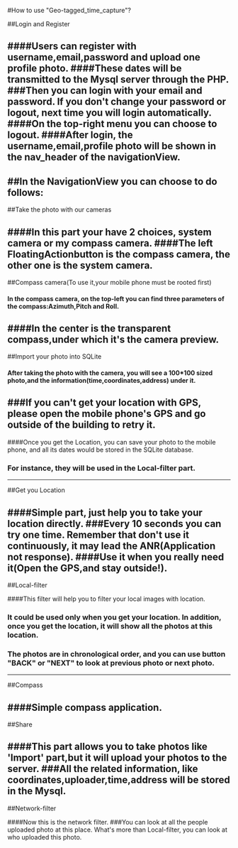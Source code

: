 #How to use "Geo-tagged_time_capture"?

##Login and Register 
 
 
####Users can register with username,email,password and upload one profile photo. 
####These dates will be transmitted to the Mysql server through the PHP. 
###Then you can login with your email and password. If you don't change your password or logout, next time you will login automatically.
####On the top-right menu you can choose to logout.
####After login, the username,email,profile photo will be shown in the nav_header of the navigationView.
 ---
 
##In the NavigationView you can choose to do follows:
 ---
  

##Take the photo with our cameras



####In this part your have 2 choices, system camera or my compass camera. 
####The left FloatingActionbutton is the compass camera, the other one is the system camera. 
--- 

##Compass camera(To use it,your mobile phone must be rooted first)
 
 
#### In the compass camera, on the top-left you can find three parameters of the compass:Azimuth,Pitch and Roll. 
####In the center is the transparent compass,under which it's the camera preview.
 ---

##Import your photo into SQLite

 
#### After taking the photo with the camera, you will see a 100*100 sized photo,and the information(time,coordinates,address) under it. 
###If you can't get your location with GPS, please open the mobile phone's GPS and go outside of the building to retry it.
---

####Once you get the Location, you can save your photo to the mobile phone, and all its dates would be stored in the SQLite database.
### For instance, they will be used in the Local-filter part.

---

##Get you Location
 
 
####Simple part, just help you to take your location directly.
###Every 10 seconds you can try one time. Remember that don't use it continuously, it may lead the ANR(Application not response). 
####Use it when you really need it(Open the GPS,and stay outside!).
---

##Local-filter

 
####This filter will help you to filter your local images with location.
### It could be used only when you get your location. In addition, once you get the location, it will show all the photos at this location.
### The photos are in chronological order, and you can use button "BACK" or "NEXT" to look at previous  photo or next photo.
---
##Compass
 
 
####Simple compass application.
---
##Share
 
 
####This part allows you to take photos like 'Import' part,but it will upload your photos to the server. 
###All the related information, like coordinates,uploader,time,address will be stored in the Mysql.
---
##Network-filter

 
####Now this is the network filter.
###You can look at all the people uploaded photo at this place. What's more than Local-filter, you can look at who uploaded this photo.

 
 
